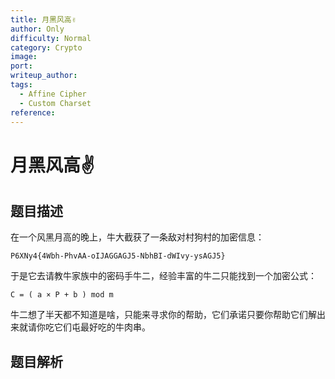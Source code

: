 ```yaml
---
title: 月黑风高✌
author: Only
difficulty: Normal
category: Crypto
image:
port:
writeup_author:
tags:
  - Affine Cipher
  - Custom Charset
reference:
---
```


# 月黑风高✌

## 题目描述

在一个风黑月高的晚上，牛大截获了一条敌对村狗村的加密信息：

```
P6XNy4{4Wbh-PhvAA-oIJAGGAGJ5-NbhBI-dWIvy-ysAGJ5}
```

于是它去请教牛家族中的密码手牛二，经验丰富的牛二只能找到一个加密公式：

```
C = ( a × P + b ) mod m
```

牛二想了半天都不知道是啥，只能来寻求你的帮助，它们承诺只要你帮助它们解出来就请你吃它们屯最好吃的牛肉串。

## 题目解析

<analysis>
